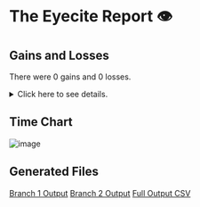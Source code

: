 # The Eyecite Report :eye:



Gains and Losses
---------
There were 0 gains and 0 losses.

<details>
<summary>Click here to see details.</summary>

|     id     |  Gain  |  Loss  |
| ---------- | ------ | ------ |


</details>



Time Chart
---------

![image](https://raw.githubusercontent.com/freelawproject/reporters-db/artifacts/219/results/chart.png)


Generated Files
---------

[Branch 1 Output](https://raw.githubusercontent.com/freelawproject/reporters-db/artifacts/219/results/original.json)
[Branch 2 Output](https://raw.githubusercontent.com/freelawproject/reporters-db/artifacts/219/results/update.json)
[Full Output CSV ](https://raw.githubusercontent.com/freelawproject/reporters-db/artifacts/219/results/output.csv)
